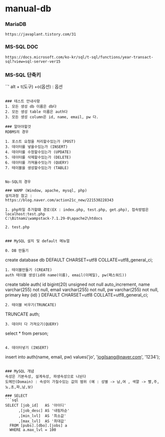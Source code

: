 # manual-db

### MariaDB
```
https://javaplant.tistory.com/31
```

### MS-SQL DOC
```
https://docs.microsoft.com/ko-kr/sql/t-sql/functions/year-transact-sql?view=sql-server-ver15
```

### MS-SQL 단축키
``'
alt + t(도구) +o(옵션) : 옵션 
```

### 테스트 안내사항
1. 모든 생성 db 이름은 db다  
2. 모든 생성 table 이름은 auth다  
3. 모든 생성 column은 id, name, email, pw 다.  

### 알아야할것
RDBMS의 경우

1. 포스트 요청을 처리할수있는가 (POST)
3. 데이터를 넣을수있는가 (INSERT)
4. 데이터를 수정할수있는가 (UPDATE)
5. 데이터를 삭제할수있는가 (DELETE)
6. 데이터를 가져올수잇는가 (QUERY)
7. 테이블을 생성할수있는가 (TABLE)


No-SQL의 경우

### WAMP (Window, apache, mysql, php)  
설치과정 참고 :  
https://blog.naver.com/action21c_new/221530228343  

1. php파일 추가할떄 경로(EX : index.php, test.php, get.php), 접속방법은 localhost:test.php  
C:\Bitnami\wampstack-7.1.29-0\apache2\htdocs  

2. test.php
```
<?php
    phpinfo();
?>
```

### MySQL 설치 및 default 메뉴얼

0. DB 만들기
```
create database db DEFAULT CHARSET=utf8 COLLATE=utf8_general_ci;
```
1. 테이블만들기 (CREATE)
auth 테이블 생성(id와 name(이름), email(이메일), pw(패스워드))
```
create table auth(
     id bigint(20) unsigned not null auto_increment,
     name varchar(255) not null,
     email varchar(255) not null,
     pw varchar(255) not null,
     primary key (id)
)  DEFAULT CHARSET=utf8 COLLATE=utf8_general_ci;
```
2. 테이블 비우기(TRUNCATE)
```
TRUNCATE auth;
```
3. 데이터 다 가져오기(QUERY)
```
select * from person;
```

4. 데이터넣기 (INSERT)
```
insert into auth(name, email, pw) values('jo', 'jogilsang@naver.com', '1234');
```

### MySQL 개념
속성은 기본속성, 설계속성, 파생속성으로 나뉜다
도메인(Domain) : 속성이 가질수있는 값의 범위 (예 : 성별 -> 남,여 , 색깔 -> 빨,주,노,초,파,남,보)

### SELECT
```sql
SELECT [job_id]   AS '아이디'
      ,[job_desc] AS '내림차순'
      ,[min_lvl]  AS '최소값'
      ,[max_lvl]  AS '최대값'
  FROM [pubs].[dbo].[jobs] a
  WHERE a.max_lvl = 100
```
